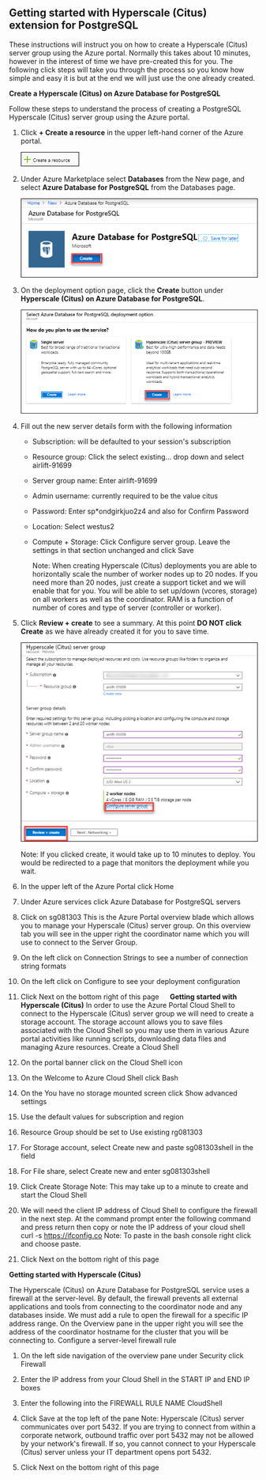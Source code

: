 Getting started with Hyperscale (Citus) extension for PostgreSQL
-------------------------------------------------------------------

These instructions will instruct you on how to create a Hyperscale (Citus) server group using the Azure portal. Normally this takes about 10 minutes, however in the interest of time we have pre-created this for you. The following click steps will take you through the process so you know how simple and easy it is but at the end we will just use the one already created.

**Create a Hyperscale (Citus) on Azure Database for PostgreSQL**

Follow these steps to understand the process of creating a PostgreSQL Hyperscale (Citus) server group using the Azure portal.
 
1.	Click **+ Create a resource** in the upper left-hand corner of the Azure portal.

    ![](Images/1.png)
 
2.	Under Azure Marketplace select **Databases** from the New page, and select **Azure Database for PostgreSQL** from the Databases page.

    ![](Images/2.png)
 
3.	On the deployment option page, click the **Create** button under **Hyperscale (Citus) on Azure Database for PostgreSQL**.

    ![](Images/3.png)
 
4.	Fill out the new server details form with the following information 

     * Subscription: will be defaulted to your session's subscription     
     * Resource group: Click the select existing... drop down and select airlift-91699     
     * Server group name: Enter airlift-91699     
     * Admin username: currently required to be the value citus     
     * Password: Enter sp*ondgirkjuo2z4 and also for Confirm Password
     * Location: Select westus2
     * Compute + Storage: Click Configure server group. Leave the settings in that section unchanged and click Save
     
       Note: When creating Hyperscale (Citus) deployments you are able to horizontally scale the number of worker nodes up to 20 nodes. If you need more than 20 nodes, just create a support ticket and we will enable that for you. You will be able to set up/down (vcores, storage) on all workers as well as the coordinator. RAM is a function of number of cores and type of server (controller or worker).
 
5.	Click **Review + create** to see a summary. At this point **DO NOT click Create** as we have already created it for you to save time.

    ![](Images/6.png)

       Note: If you clicked create, it would take up to 10 minutes to deploy. You would be redirected to a page that monitors the deployment while you wait.
 
6.	In the upper left of the Azure Portal click Home 
 
7.	Under Azure services click Azure Database for PostgreSQL servers 
 
8.	Click on sg081303 
This is the Azure Portal overview blade which allows you to manage your Hyperscale (Citus) server group. On this overview tab you will see in the upper right the coordinator name which you will use to connect to the Server Group.
 
9.	On the left click on Connection Strings to see a number of connection string formats 
 
10.	On the left click on Configure to see your deployment configuration 
 
11.	Click Next on the bottom right of this page 
 
**Getting started with Hyperscale (Citus)**
In order to use the Azure Portal Cloud Shell to connect to the Hyperscale (Citus) server group we will need to create a storage account. The storage account allows you to save files associated with the Cloud Shell so you may use them in various Azure portal activities like running scripts, downloading data files and managing Azure resources.
Create a Cloud Shell
 
1.	On the portal banner click on the Cloud Shell icon 
 
2.	On the Welcome to Azure Cloud Shell click Bash 
 
3.	On the You have no storage mounted screen click Show advanced settings 
 
4.	Use the default values for subscription and region 
 
5.	Resource Group should be set to Use existing rg081303 
 
6.	For Storage account, select Create new and paste 
sg081303shell
in the field
 
7.	For File share, select Create new and enter 
sg081303shell
 
8.	Click Create Storage 
Note: This may take up to a minute to create and start the Cloud Shell
 
9.	We will need the client IP address of Cloud Shell to configure the firewall in the next step. At the command prompt enter the following command and press return then copy or note the IP address of your cloud shell 
curl -s https://ifconfig.co
Note: To paste in the bash console right click and choose paste.
 
10.	Click Next on the bottom right of this page 

**Getting started with Hyperscale (Citus)**

The Hyperscale (Citus) on Azure Database for PostgreSQL service uses a firewall at the server-level. By default, the firewall prevents all external applications and tools from connecting to the coordinator node and any databases inside. We must add a rule to open the firewall for a specific IP address range.
On the Overview pane in the upper right you will see the address of the coordinator hostname for the cluster that you will be connecting to.
Configure a server-level firewall rule
 
1.	On the left side navigation of the overview pane under Security click Firewall 
 
2.	Enter the IP address from your Cloud Shell in the START IP and END IP boxes 
 
3.	Enter the following into the FIREWALL RULE NAME 
CloudShell
 
4.	Click Save at the top left of the pane 
Note: Hyperscale (Citus) server communicates over port 5432. If you are trying to connect from within a corporate network, outbound traffic over port 5432 may not be allowed by your network's firewall. If so, you cannot connect to your Hyperscale (Citus) server unless your IT department opens port 5432.
 
5.	Click Next on the bottom right of this page 




 

